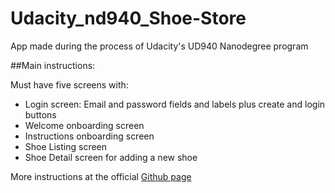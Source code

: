 # Udacity_nd940_Shoe-Store
App made during the process of Udacity's UD940 Nanodegree program

##Main instructions: 

Must have five screens with:
- Login screen: Email and password fields and labels plus create and login buttons
- Welcome onboarding screen
- Instructions onboarding screen
- Shoe Listing screen
- Shoe Detail screen for adding a new shoe

More instructions at the official [Github page](https://github.com/udacity/nd940-android-kotlin-course1-starter/tree/master/starter)